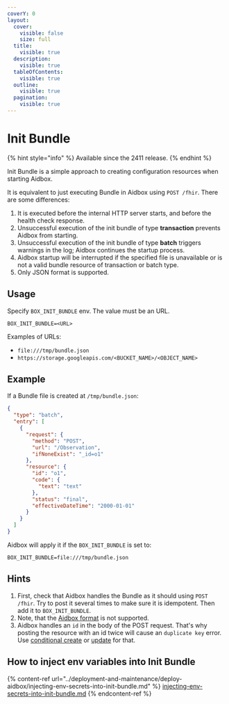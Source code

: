 ```yaml
---
coverY: 0
layout:
  cover:
    visible: false
    size: full
  title:
    visible: true
  description:
    visible: true
  tableOfContents:
    visible: true
  outline:
    visible: true
  pagination:
    visible: true
---
```


# Init Bundle

{% hint style="info" %}
Available since the 2411 release.
{% endhint %}

Init Bundle is a simple approach to creating configuration resources when starting Aidbox.&#x20;

It is equivalent to just executing Bundle in Aidbox using `POST /fhir`. There are some differences:

1. It is executed before the internal HTTP server starts, and before the health check response.
2. Unsuccessful execution of the init bundle of type **transaction** prevents Aidbox from starting.
3. Unsuccessful execution of the init bundle of type **batch** triggers warnings in the log; Aidbox continues the startup process.
4. Aidbox startup will be interrupted if the specified file is unavailable or is not a valid bundle resource of transaction or batch type.
5. Only JSON format is supported.

## Usage

Specify `BOX_INIT_BUNDLE` env. The value must be an URL.&#x20;

```
BOX_INIT_BUNDLE=<URL>
```

Examples of URLs:

* `file:///tmp/bundle.json`
* `https://storage.googleapis.com/<BUCKET_NAME>/<OBJECT_NAME>`

## Example

If a Bundle file is created at `/tmp/bundle.json`:

```json
{
  "type": "batch",
  "entry": [
    {
      "request": {
        "method": "POST",
        "url": "/Observation",
        "ifNoneExist": "_id=o1"
      },
      "resource": {
        "id": "o1",
        "code": {
          "text": "text"
        },
        "status": "final",
        "effectiveDateTime": "2000-01-01"
      }
    }
  ]
}
```

Aidbox will apply it if the `BOX_INIT_BUNDLE` is set to:

```
BOX_INIT_BUNDLE=file:///tmp/bundle.json
```

## Hints

1. First, check that Aidbox handles the Bundle as it should using `POST /fhir`. Try to post it several times to make sure it is idempotent. Then add it to `BOX_INIT_BUNDLE`.
2. Note, that the [Aidbox format](https://docs.aidbox.app/storage-1/aidbox-and-fhir-formats) is not supported.
3. Aidbox handles an `id` in the body of the POST request. That's why posting the resource with an id twice will cause an `duplicate key` error. Use [conditional create](../api/rest-api/crud/fhir-and-aidbox-crud.md#conditional-create) or [update](../api/rest-api/crud/update.md) for that.

## How to inject env variables into Init Bundle

{% content-ref url="../deployment-and-maintenance/deploy-aidbox/injecting-env-secrets-into-init-bundle.md" %}
[injecting-env-secrets-into-init-bundle.md](../deployment-and-maintenance/deploy-aidbox/injecting-env-secrets-into-init-bundle.md)
{% endcontent-ref %}
